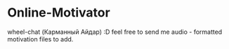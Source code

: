 # Online-Motivator
wheel-chat 
(Карманный Айдар) :D 
feel free to send me audio - formatted motivation files to add. 

